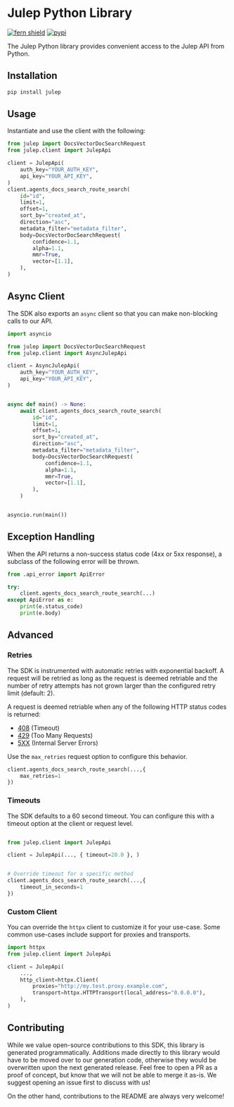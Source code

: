 # Julep Python Library

[![fern shield](https://img.shields.io/badge/%F0%9F%8C%BF-SDK%20generated%20by%20Fern-brightgreen)](https://github.com/fern-api/fern)
[![pypi](https://img.shields.io/pypi/v/julep)](https://pypi.python.org/pypi/julep)

The Julep Python library provides convenient access to the Julep API from Python.

## Installation

```sh
pip install julep
```

## Usage

Instantiate and use the client with the following:

```python
from julep import DocsVectorDocSearchRequest
from julep.client import JulepApi

client = JulepApi(
    auth_key="YOUR_AUTH_KEY",
    api_key="YOUR_API_KEY",
)
client.agents_docs_search_route_search(
    id="id",
    limit=1,
    offset=1,
    sort_by="created_at",
    direction="asc",
    metadata_filter="metadata_filter",
    body=DocsVectorDocSearchRequest(
        confidence=1.1,
        alpha=1.1,
        mmr=True,
        vector=[1.1],
    ),
)
```

## Async Client

The SDK also exports an `async` client so that you can make non-blocking calls to our API.

```python
import asyncio

from julep import DocsVectorDocSearchRequest
from julep.client import AsyncJulepApi

client = AsyncJulepApi(
    auth_key="YOUR_AUTH_KEY",
    api_key="YOUR_API_KEY",
)


async def main() -> None:
    await client.agents_docs_search_route_search(
        id="id",
        limit=1,
        offset=1,
        sort_by="created_at",
        direction="asc",
        metadata_filter="metadata_filter",
        body=DocsVectorDocSearchRequest(
            confidence=1.1,
            alpha=1.1,
            mmr=True,
            vector=[1.1],
        ),
    )


asyncio.run(main())
```

## Exception Handling

When the API returns a non-success status code (4xx or 5xx response), a subclass of the following error
will be thrown.

```python
from .api_error import ApiError

try:
    client.agents_docs_search_route_search(...)
except ApiError as e:
    print(e.status_code)
    print(e.body)
```

## Advanced

### Retries

The SDK is instrumented with automatic retries with exponential backoff. A request will be retried as long
as the request is deemed retriable and the number of retry attempts has not grown larger than the configured
retry limit (default: 2).

A request is deemed retriable when any of the following HTTP status codes is returned:

- [408](https://developer.mozilla.org/en-US/docs/Web/HTTP/Status/408) (Timeout)
- [429](https://developer.mozilla.org/en-US/docs/Web/HTTP/Status/429) (Too Many Requests)
- [5XX](https://developer.mozilla.org/en-US/docs/Web/HTTP/Status/500) (Internal Server Errors)

Use the `max_retries` request option to configure this behavior.

```python
client.agents_docs_search_route_search(...,{
    max_retries=1
})
```

### Timeouts

The SDK defaults to a 60 second timeout. You can configure this with a timeout option at the client or request level.

```python

from julep.client import JulepApi

client = JulepApi(..., { timeout=20.0 }, )


# Override timeout for a specific method
client.agents_docs_search_route_search(...,{
    timeout_in_seconds=1
})
```

### Custom Client

You can override the `httpx` client to customize it for your use-case. Some common use-cases include support for proxies
and transports.
```python
import httpx
from julep.client import JulepApi

client = JulepApi(
    ...,
    http_client=httpx.Client(
        proxies="http://my.test.proxy.example.com",
        transport=httpx.HTTPTransport(local_address="0.0.0.0"),
    ),
)
```

## Contributing

While we value open-source contributions to this SDK, this library is generated programmatically.
Additions made directly to this library would have to be moved over to our generation code,
otherwise they would be overwritten upon the next generated release. Feel free to open a PR as
a proof of concept, but know that we will not be able to merge it as-is. We suggest opening
an issue first to discuss with us!

On the other hand, contributions to the README are always very welcome!
